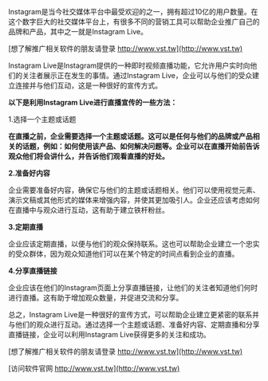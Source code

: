 Instagram是当今社交媒体平台中最受欢迎的之一，拥有超过10亿的用户数量。在这个数字巨大的社交媒体平台上，有很多不同的营销工具可以帮助企业推广自己的品牌和产品，其中之一就是Instagram Live。

[想了解推广相关软件的朋友请登录 http://www.vst.tw](http://www.vst.tw)

Instagram Live是Instagram提供的一种即时视频直播功能，它允许用户实时向他们的关注者展示正在发生的事情。通过Instagram Live，企业可以与他们的受众建立连接并与他们互动，这是一种很好的宣传方式。

**以下是利用Instagram Live进行直播宣传的一些方法：**

1.选择一个主题或话题

**在直播之前，企业需要选择一个主题或话题。这可以是任何与他们的品牌或产品相关的话题，例如：如何使用该产品、如何解决问题等。企业可以在直播开始前告诉观众他们将会讲什么，并告诉他们观看直播的好处。**

**2.准备好内容**

企业需要准备好内容，确保它与他们的主题或话题相关。他们可以使用视觉元素、演示文稿或其他形式的媒体来增强内容，并使其更加吸引人。企业还应该考虑如何在直播中与观众进行互动，这有助于建立铁杆粉丝。

**3.定期直播**

企业应该定期直播，以便与他们的观众保持联系。这也可以帮助企业建立一个忠实的受众群体，因为观众知道他们可以在某个特定的时间点看到企业的直播。

**4.分享直播链接**

企业应该在他们的Instagram页面上分享直播链接，让他们的关注者知道他们何时进行直播。这有助于增加观众数量，并促进交流和分享。

总之，Instagram Live是一种很好的宣传方式，可以帮助企业建立更紧密的联系并与他们的观众进行互动。通过选择一个主题或话题、准备好内容、定期直播和分享直播链接，企业可以利用Instagram Live获得更多的关注和成功。

[想了解推广相关软件的朋友请登录 http://www.vst.tw](http://www.vst.tw)


[访问软件官网 http://www.vst.tw](http://www.vst.tw)
